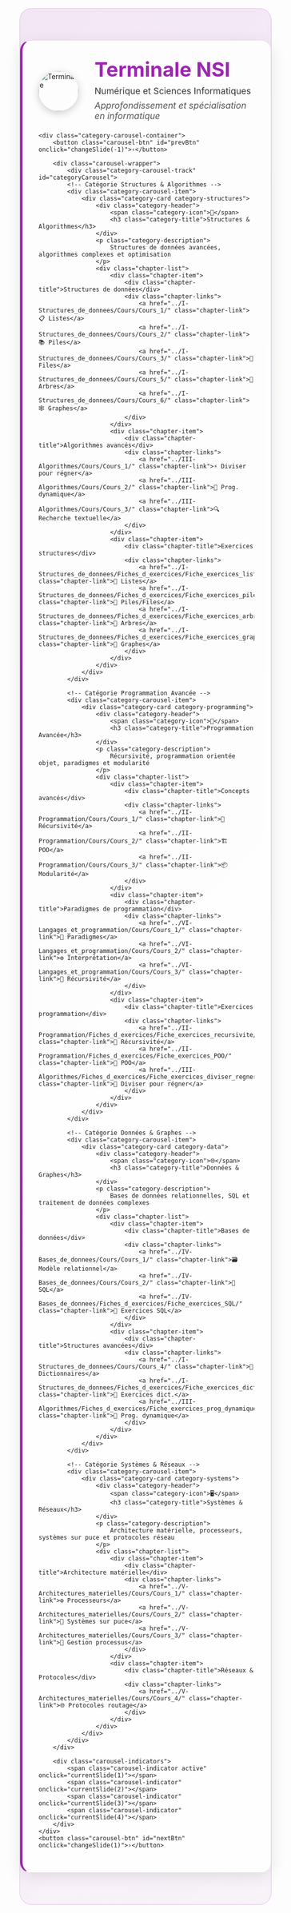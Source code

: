 <style>
/* Bandeau de niveau */
.level-header {
  background: rgba(255, 255, 255, 0.95);
  backdrop-filter: blur(10px);
  padding: 2rem;
  margin: 2rem 0;
  border-radius: 20px;
  box-shadow: 0 8px 32px rgba(0, 0, 0, 0.1);
  border: 1px solid rgba(255, 255, 255, 0.2);
  border-left: 5px solid #9C27B0;
}

.level-header-content {
  display: flex;
  align-items: center;
  gap: 2rem;
}

.level-logo {
  width: 80px;
  height: 80px;
  border-radius: 50%;
  object-fit: cover;
  box-shadow: 0 4px 16px rgba(0, 0, 0, 0.2);
}

.level-header h1 {
  margin: 0;
  font-size: 2.5rem;
  font-weight: 700;
  color: #9C27B0;
}

.level-header p {
  margin: 0.5rem 0;
  color: #333;
  font-size: 1.1rem;
}

.level-description {
  font-style: italic;
  color: #555 !important;
}

@media (max-width: 768px) {
  .level-header-content {
    flex-direction: column;
    text-align: center;
    gap: 1rem;
  }
  
  .level-header h1 {
    font-size: 2rem;
  }
  
  .level-logo {
    width: 60px;
    height: 60px;
  }
}

/* Carrousel de catégories */
.category-carousel-container {
    position: relative;
    display: flex;
    align-items: center;
    justify-content: center;
    margin: 2rem 0;
    padding: 0 4rem;
}

.carousel-wrapper {
    width: 100%;
    max-width: 800px;
    overflow: hidden;
    border-radius: 20px;
    position: relative;
}

.category-carousel-track {
    display: flex;
    transition: transform 0.5s cubic-bezier(0.4, 0, 0.2, 1);
    width: 400%; /* 4 slides */
}

.category-carousel-item {
    flex: 0 0 25%; /* 100% / 4 slides */
    padding: 0 1rem;
    box-sizing: border-box;
}

.carousel-btn {
    position: absolute;
    top: 50%;
    transform: translateY(-50%);
    background: rgba(156, 39, 176, 0.9);
    color: white;
    border: none;
    width: 50px;
    height: 50px;
    border-radius: 50%;
    font-size: 1.5rem;
    cursor: pointer;
    z-index: 10;
    transition: all 0.3s ease;
    display: flex;
    align-items: center;
    justify-content: center;
    box-shadow: 0 4px 16px rgba(156, 39, 176, 0.3);
}

.carousel-btn:hover {
    background: rgba(156, 39, 176, 1);
    transform: translateY(-50%) scale(1.1);
    box-shadow: 0 6px 20px rgba(156, 39, 176, 0.4);
}

#prevBtn {
    left: 0;
}

#nextBtn {
    right: 0;
}

.carousel-indicators {
    display: flex;
    justify-content: center;
    gap: 0.5rem;
    margin-top: 1.5rem;
}

.carousel-indicator {
    width: 12px;
    height: 12px;
    border-radius: 50%;
    background: rgba(156, 39, 176, 0.3);
    cursor: pointer;
    transition: all 0.3s ease;
}

.carousel-indicator.active {
    background: #9C27B0;
    transform: scale(1.2);
}

@media (max-width: 768px) {
    .category-carousel-container {
        padding: 0 3rem;
    }
    
    .carousel-btn {
        width: 40px;
        height: 40px;
        font-size: 1.2rem;
    }
}

/* Navigation ultra moderne 2024 - Terminale */
.modern-nav {
    padding: 2rem 0;
    background: linear-gradient(135deg, rgba(156, 39, 176, 0.1), rgba(156, 39, 176, 0.05));
    backdrop-filter: blur(20px);
    border-radius: 24px;
    margin: 2rem 0;
    border: 1px solid rgba(156, 39, 176, 0.2);
}

.nav-header {
    text-align: center;
    margin-bottom: 3rem;
}

.nav-title {
    font-size: 2.5rem;
    font-weight: 700;
    background: linear-gradient(135deg, #9C27B0 0%, #7B1FA2 100%);
    -webkit-background-clip: text;
    -webkit-text-fill-color: transparent;
    background-clip: text;
    margin-bottom: 1rem;
}

.nav-subtitle {
    color: var(--md-default-fg-color--light);
    font-size: 1.1rem;
    font-weight: 300;
}

.categories-grid {
    display: grid;
    grid-template-columns: repeat(auto-fit, minmax(350px, 1fr));
    gap: 2rem;
    padding: 0 2rem;
}

.category-card {
    background: var(--md-default-bg-color);
    backdrop-filter: blur(15px);
    border-radius: 20px;
    padding: 2rem;
    border: 1px solid rgba(156, 39, 176, 0.2);
    transition: all 0.4s cubic-bezier(0.4, 0, 0.2, 1);
    position: relative;
    overflow: hidden;
    box-shadow: 0 8px 32px rgba(156, 39, 176, 0.1);
    height: 100%;
    display: flex;
    flex-direction: column;
}

.category-card::before {
    content: '';
    position: absolute;
    top: 0;
    left: 0;
    right: 0;
    bottom: 0;
    background: linear-gradient(135deg, rgba(255, 255, 255, 0.1), transparent);
    opacity: 0;
    transition: opacity 0.3s ease;
    pointer-events: none;
}

.category-card:hover {
    transform: translateY(-8px) scale(1.02);
    box-shadow: 0 20px 40px rgba(0, 0, 0, 0.2);
    border-color: rgba(255, 255, 255, 0.4);
}

.category-card:hover::before {
    opacity: 1;
}

.category-header {
    display: flex;
    align-items: center;
    gap: 1rem;
    margin-bottom: 1.5rem;
}

.category-icon {
    font-size: 2.5rem;
    filter: drop-shadow(0 4px 8px rgba(0, 0, 0, 0.3));
}

.category-title {
    font-size: 1.4rem;
    font-weight: 600;
    color: var(--md-default-fg-color);
    margin: 0;
}

.category-description {
    color: var(--md-default-fg-color--light);
    font-size: 0.9rem;
    margin-bottom: 1.5rem;
    line-height: 1.5;
}

.chapter-list {
    display: flex;
    flex-direction: column;
    gap: 0.8rem;
}

.chapter-item {
    background: rgba(255, 255, 255, 0.1);
    border-radius: 12px;
    padding: 1rem;
    border: 1px solid rgba(255, 255, 255, 0.1);
    transition: all 0.3s ease;
    position: relative;
    overflow: hidden;
}

.chapter-item::before {
    content: '';
    position: absolute;
    top: 0;
    left: -100%;
    width: 100%;
    height: 100%;
    background: linear-gradient(90deg, transparent, rgba(255, 255, 255, 0.2), transparent);
    transition: left 0.5s ease;
}

.chapter-item:hover {
    background: rgba(255, 255, 255, 0.2);
    border-color: rgba(255, 255, 255, 0.3);
    transform: translateX(8px);
}

.chapter-item:hover::before {
    left: 100%;
}

.chapter-title {
    font-weight: 600;
    color: white;
    margin-bottom: 0.5rem;
    font-size: 1.1rem;
}

.chapter-links {
    display: flex;
    flex-wrap: wrap;
    gap: 0.5rem;
}

.chapter-link {
    background: rgba(255, 255, 255, 0.1);
    color: rgba(255, 255, 255, 0.9);
    padding: 0.4rem 0.8rem;
    border-radius: 8px;
    text-decoration: none;
    font-size: 0.85rem;
    transition: all 0.3s ease;
    border: 1px solid rgba(255, 255, 255, 0.1);
}

.chapter-link:hover {
    background: rgba(255, 255, 255, 0.2);
    color: white;
    transform: scale(1.05);
    border-color: rgba(255, 255, 255, 0.3);
}

/* Couleurs thématiques par catégorie - Terminale */
.category-structures {
    background: linear-gradient(135deg, rgba(244, 67, 54, 0.2), rgba(211, 47, 47, 0.2));
}

.category-programming {
    background: linear-gradient(135deg, rgba(76, 175, 80, 0.2), rgba(56, 142, 60, 0.2));
}

.category-data {
    background: linear-gradient(135deg, rgba(33, 150, 243, 0.2), rgba(25, 118, 210, 0.2));
}

.category-systems {
    background: linear-gradient(135deg, rgba(255, 152, 0, 0.2), rgba(245, 124, 0, 0.2));
}

/* Responsive design */
@media (max-width: 768px) {
    .category-grid {
        grid-template-columns: 1fr;
        padding: 0 1rem;
    }
    
    .nav-title {
        font-size: 2rem;
    }
    
    .category-card {
        padding: 1.5rem;
    }
}

/* Animation d'entrée */
@keyframes fadeInUp {
    from {
        opacity: 0;
        transform: translateY(30px);
    }
    to {
        opacity: 1;
        transform: translateY(0);
    }
}

.category-card {
    animation: fadeInUp 0.6s ease forwards;
}

.category-card:nth-child(1) { animation-delay: 0.1s; }
.category-card:nth-child(2) { animation-delay: 0.2s; }
.category-card:nth-child(3) { animation-delay: 0.3s; }
.category-card:nth-child(4) { animation-delay: 0.4s; }

</style>

<script>
// Carrousel de catégories
let currentSlideIndex = 0;
const totalSlides = 4;

function updateCarousel() {
    const track = document.getElementById('categoryCarousel');
    const indicators = document.querySelectorAll('.carousel-indicator');
    
    if (track) {
        const translateX = -currentSlideIndex * 25; // 25% par slide (100% / 4 slides)
        track.style.transform = `translateX(${translateX}%)`;
    }
    
    // Mise à jour des indicateurs
    indicators.forEach((indicator, index) => {
        indicator.classList.toggle('active', index === currentSlideIndex);
    });
}

function changeSlide(direction) {
    currentSlideIndex += direction;
    
    if (currentSlideIndex >= totalSlides) {
        currentSlideIndex = 0;
    } else if (currentSlideIndex < 0) {
        currentSlideIndex = totalSlides - 1;
    }
    
    updateCarousel();
}

function currentSlide(slideIndex) {
    currentSlideIndex = slideIndex - 1;
    updateCarousel();
}

// Support tactile
let startX = 0;
let isDragging = false;

document.addEventListener('DOMContentLoaded', function() {
    const carousel = document.querySelector('.carousel-wrapper');
    
    if (carousel) {
        carousel.addEventListener('touchstart', (e) => {
            startX = e.touches[0].clientX;
            isDragging = true;
        });
        
        carousel.addEventListener('touchmove', (e) => {
            if (!isDragging) return;
            e.preventDefault();
        });
        
        carousel.addEventListener('touchend', (e) => {
            if (!isDragging) return;
            
            const endX = e.changedTouches[0].clientX;
            const diffX = startX - endX;
            
            if (Math.abs(diffX) > 50) {
                if (diffX > 0) {
                    changeSlide(1);
                } else {
                    changeSlide(-1);
                }
            }
            
            isDragging = false;
        });
    }
    
    // Support clavier
    document.addEventListener('keydown', (e) => {
        if (e.key === 'ArrowLeft') {
            changeSlide(-1);
        } else if (e.key === 'ArrowRight') {
            changeSlide(1);
        }
    });
    
    // Initialisation
    updateCarousel();
});
</script>

<!-- Bandeau de niveau -->


<div class="modern-nav">
    <div class="level-header">
    <div class="level-header-content">
        <img src="../../images/fox_terminale.png" alt="Terminale" class="level-logo" />
        <div>
        <h1>Terminale NSI</h1>
        <p>Numérique et Sciences Informatiques</p>
        <p class="level-description">
            Approfondissement et spécialisation en informatique
        </p>
        </div>
    </div>
    
    <div class="category-carousel-container">
        <button class="carousel-btn" id="prevBtn" onclick="changeSlide(-1)">‹</button>
        
        <div class="carousel-wrapper">
            <div class="category-carousel-track" id="categoryCarousel">
            <!-- Catégorie Structures & Algorithmes -->
            <div class="category-carousel-item">
                <div class="category-card category-structures">
                    <div class="category-header">
                        <span class="category-icon">🧱</span>
                        <h3 class="category-title">Structures & Algorithmes</h3>
                    </div>
                    <p class="category-description">
                        Structures de données avancées, algorithmes complexes et optimisation
                    </p>
                    <div class="chapter-list">
                        <div class="chapter-item">
                            <div class="chapter-title">Structures de données</div>
                            <div class="chapter-links">
                                <a href="../I-Structures_de_donnees/Cours/Cours_1/" class="chapter-link">📋 Listes</a>
                                <a href="../I-Structures_de_donnees/Cours/Cours_2/" class="chapter-link">📚 Piles</a>
                                <a href="../I-Structures_de_donnees/Cours/Cours_3/" class="chapter-link">🚶 Files</a>
                                <a href="../I-Structures_de_donnees/Cours/Cours_5/" class="chapter-link">🌳 Arbres</a>
                                <a href="../I-Structures_de_donnees/Cours/Cours_6/" class="chapter-link">🕸️ Graphes</a>
                            </div>
                        </div>
                        <div class="chapter-item">
                            <div class="chapter-title">Algorithmes avancés</div>
                            <div class="chapter-links">
                                <a href="../III-Algorithmes/Cours/Cours_1/" class="chapter-link">⚡ Diviser pour régner</a>
                                <a href="../III-Algorithmes/Cours/Cours_2/" class="chapter-link">🎯 Prog. dynamique</a>
                                <a href="../III-Algorithmes/Cours/Cours_3/" class="chapter-link">🔍 Recherche textuelle</a>
                            </div>
                        </div>
                        <div class="chapter-item">
                            <div class="chapter-title">Exercices structures</div>
                            <div class="chapter-links">
                                <a href="../I-Structures_de_donnees/Fiches_d_exercices/Fiche_exercices_listes/" class="chapter-link">📝 Listes</a>
                                <a href="../I-Structures_de_donnees/Fiches_d_exercices/Fiche_exercices_piles_files/" class="chapter-link">📝 Piles/Files</a>
                                <a href="../I-Structures_de_donnees/Fiches_d_exercices/Fiche_exercices_arbres/" class="chapter-link">📝 Arbres</a>
                                <a href="../I-Structures_de_donnees/Fiches_d_exercices/Fiche_exercices_graphes/" class="chapter-link">📝 Graphes</a>
                            </div>
                        </div>
                    </div>
                </div>
            </div>
            
            <!-- Catégorie Programmation Avancée -->
            <div class="category-carousel-item">
                <div class="category-card category-programming">
                    <div class="category-header">
                        <span class="category-icon">🔧</span>
                        <h3 class="category-title">Programmation Avancée</h3>
                    </div>
                    <p class="category-description">
                        Récursivité, programmation orientée objet, paradigmes et modularité
                    </p>
                    <div class="chapter-list">
                        <div class="chapter-item">
                            <div class="chapter-title">Concepts avancés</div>
                            <div class="chapter-links">
                                <a href="../II-Programmation/Cours/Cours_1/" class="chapter-link">🔄 Récursivité</a>
                                <a href="../II-Programmation/Cours/Cours_2/" class="chapter-link">🏗️ POO</a>
                                <a href="../II-Programmation/Cours/Cours_3/" class="chapter-link">📦 Modularité</a>
                            </div>
                        </div>
                        <div class="chapter-item">
                            <div class="chapter-title">Paradigmes de programmation</div>
                            <div class="chapter-links">
                                <a href="../VI-Langages_et_programmation/Cours/Cours_1/" class="chapter-link">🎨 Paradigmes</a>
                                <a href="../VI-Langages_et_programmation/Cours/Cours_2/" class="chapter-link">⚙️ Interprétation</a>
                                <a href="../VI-Langages_et_programmation/Cours/Cours_3/" class="chapter-link">🔄 Récursivité</a>
                            </div>
                        </div>
                        <div class="chapter-item">
                            <div class="chapter-title">Exercices programmation</div>
                            <div class="chapter-links">
                                <a href="../II-Programmation/Fiches_d_exercices/Fiche_exercices_recursivite/" class="chapter-link">📝 Récursivité</a>
                                <a href="../II-Programmation/Fiches_d_exercices/Fiche_exercices_POO/" class="chapter-link">📝 POO</a>
                                <a href="../III-Algorithmes/Fiches_d_exercices/Fiche_exercices_diviser_regner/" class="chapter-link">📝 Diviser pour régner</a>
                            </div>
                        </div>
                    </div>
                </div>
            </div>
            
            <!-- Catégorie Données & Graphes -->
            <div class="category-carousel-item">
                <div class="category-card category-data">
                    <div class="category-header">
                        <span class="category-icon">🌐</span>
                        <h3 class="category-title">Données & Graphes</h3>
                    </div>
                    <p class="category-description">
                        Bases de données relationnelles, SQL et traitement de données complexes
                    </p>
                    <div class="chapter-list">
                        <div class="chapter-item">
                            <div class="chapter-title">Bases de données</div>
                            <div class="chapter-links">
                                <a href="../IV-Bases_de_donnees/Cours/Cours_1/" class="chapter-link">🗃️ Modèle relationnel</a>
                                <a href="../IV-Bases_de_donnees/Cours/Cours_2/" class="chapter-link">💾 SQL</a>
                                <a href="../IV-Bases_de_donnees/Fiches_d_exercices/Fiche_exercices_SQL/" class="chapter-link">📝 Exercices SQL</a>
                            </div>
                        </div>
                        <div class="chapter-item">
                            <div class="chapter-title">Structures avancées</div>
                            <div class="chapter-links">
                                <a href="../I-Structures_de_donnees/Cours/Cours_4/" class="chapter-link">📖 Dictionnaires</a>
                                <a href="../I-Structures_de_donnees/Fiches_d_exercices/Fiche_exercices_dictionnaires/" class="chapter-link">📝 Exercices dict.</a>
                                <a href="../III-Algorithmes/Fiches_d_exercices/Fiche_exercices_prog_dynamique/" class="chapter-link">📝 Prog. dynamique</a>
                            </div>
                        </div>
                    </div>
                </div>
            </div>
            
            <!-- Catégorie Systèmes & Réseaux -->
            <div class="category-carousel-item">
                <div class="category-card category-systems">
                    <div class="category-header">
                        <span class="category-icon">🖥️</span>
                        <h3 class="category-title">Systèmes & Réseaux</h3>
                    </div>
                    <p class="category-description">
                        Architecture matérielle, processeurs, systèmes sur puce et protocoles réseau
                    </p>
                    <div class="chapter-list">
                        <div class="chapter-item">
                            <div class="chapter-title">Architecture matérielle</div>
                            <div class="chapter-links">
                                <a href="../V-Architectures_materielles/Cours/Cours_1/" class="chapter-link">⚙️ Processeurs</a>
                                <a href="../V-Architectures_materielles/Cours/Cours_2/" class="chapter-link">🔧 Systèmes sur puce</a>
                                <a href="../V-Architectures_materielles/Cours/Cours_3/" class="chapter-link">🔄 Gestion processus</a>
                            </div>
                        </div>
                        <div class="chapter-item">
                            <div class="chapter-title">Réseaux & Protocoles</div>
                            <div class="chapter-links">
                                <a href="../V-Architectures_materielles/Cours/Cours_4/" class="chapter-link">🌐 Protocoles routage</a>
                            </div>
                        </div>
                    </div>
                </div>
            </div>
        </div>
        
        <div class="carousel-indicators">
            <span class="carousel-indicator active" onclick="currentSlide(1)"></span>
            <span class="carousel-indicator" onclick="currentSlide(2)"></span>
            <span class="carousel-indicator" onclick="currentSlide(3)"></span>
            <span class="carousel-indicator" onclick="currentSlide(4)"></span>
        </div>
    </div>
    <button class="carousel-btn" id="nextBtn" onclick="changeSlide(1)">›</button>
</div>
</div>

